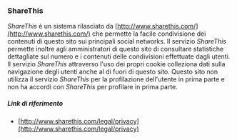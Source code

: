 ### ShareThis
*ShareThis* è un sistema rilasciato da [http://www.sharethis.com/](http://www.sharethis.com/) che permette la facile condivisione dei contenuti di questo sito sui principali social networks.
Il servizio *ShareThis* permette inoltre agli amministratori di questo sito di consultare statistiche dettagliate sul numero e i contenuti delle condivisioni effettuate dagli utenti. 
Il servizio *ShareThis* attraverso l'uso dei propri cookie colleziona dati sulla navigazione degli utenti anche al di fuori di questo sito. 
Questo sito non utilizza il servizio *ShareThis* per la profilazione dell'utente in prima parte e non ha accordi con *ShareThis* per profilare in prima parte.

##### Link di riferimento
* [http://www.sharethis.com/legal/privacy](http://www.sharethis.com/legal/privacy)
